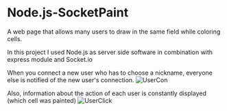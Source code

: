 # Node.js-SocketPaint
A web page that allows many users to draw in the same field while coloring cells.

In this project I used Node.js as server side software in combination with express module and Socket.io

When you connect a new user who has to choose a nickname, everyone else is notified of the new user's connection.
![UserCon](https://user-images.githubusercontent.com/75342698/154771960-f360856c-223f-4ea0-8c78-fba3520cf2df.png)

Also, information about the action of each user is constantly displayed (which cell was painted)
![UserClick](https://user-images.githubusercontent.com/75342698/154771974-0375975c-fea2-4741-a06f-a00c3870be04.png)
